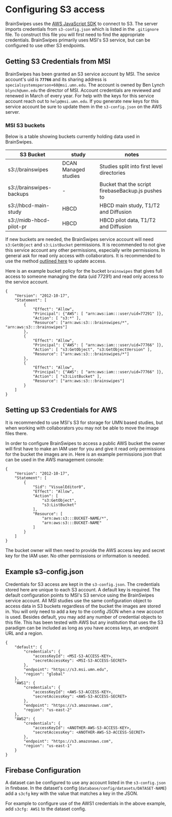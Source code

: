 # Configuring S3 access

BrainSwipes uses the [AWS JavaScript SDK](https://docs.aws.amazon.com/sdk-for-javascript/v2/developer-guide/welcome.html) to connect to S3. The server imports credentials from `s3-config.json` which is listed in the `.gitignore` file.
To construct this file you will first need to find the appropriate credentials.
BrainSwipes primarily uses MSI's S3 service, but can be configured to use other S3 endpoints.

## Getting S3 Credentials from MSI

BrainSwipes has been granted an S3 service account by MSI.
The sevice account's uid is **`77766`** and its sharing address is `specialsystemsperson+60@msi.umn.edu`.
The account is owned by Ben Lynch `blynch@umn.edu` the director of MSI.
Account credentials are reviewed and renewed in March of every year.
For help with the keys for this service account reach out to `help@msi.umn.edu`.
If you generate new keys for this service account be sure to update them in the `s3-config.json` on the AWS server.

### MSI S3 buckets

Below is a table showing buckets currently holding data used in BrainSwipes.

| S3 Bucket                | study                | notes                                              |
|--------------------------|----------------------|----------------------------------------------------|
| s3://brainswipes         | DCAN Managed studies | Studies split into first level directories         |
| s3://brainswipes-backups |           -          | Bucket that the script firebaseBackup.js pushes to |
| s3://hbcd-main-study     | HBCD                 | HBCD main study, T1/T2 and Diffusion               |
| s3://midb-hbcd-pilot-pr  | HBCD                 | HBCD pilot data, T1/T2 and Diffusion               |

If new buckets are needed, the BrainSwipes service account will need `s3:GetObject` and `s3:ListBucket` permissions.
It is recommended to not give this service account any other permissions, especially write permissions. In general ask for read only access with collaborators.
It is recommended to use the method [outlined here](https://www.msi.umn.edu/support/faq/how-do-i-use-s3-buckets-share-data-tier-2-storage-other-users) to update access.

Here is an example bucket policy for the bucket `brainswipes` that gives full access to someone managing the data (uid 77291) and read only access to the service account.

    {
        "Version": "2012-10-17",
        "Statement": [
            {
                "Effect": "Allow",
                "Principal": {"AWS": [ "arn:aws:iam:::user/uid=77291" ]},
                "Action": [ "s3:*" ],
                "Resource": ["arn:aws:s3:::brainswipes/*", "arn:aws:s3:::brainswipes"]
            },
            {
                "Effect": "Allow",
                "Principal": {"AWS": [ "arn:aws:iam:::user/uid=77766" ]},
                "Action": [ "s3:GetObject", "s3:GetObjectVersion" ],
                "Resource": ["arn:aws:s3:::brainswipes/*"]
            },
            {
                "Effect": "Allow",
                "Principal": {"AWS": [ "arn:aws:iam:::user/uid=77766" ]},
                "Action": [ "s3:ListBucket" ],
                "Resource": ["arn:aws:s3:::brainswipes"]
            }
        ]
    }

## Setting up S3 Credentials for AWS

It is recommended to use MSI's S3 for storage for UMN based studies, but when working with collaborators you may not be able to move the image files there.

In order to configure BrainSwipes to access a public AWS bucket the owner will first have to make an IAM user for you and give it read only permissions for the bucket the images are in. Here is an example permissions json that can be used in the AWS management console:

    {
        "Version": "2012-10-17",
        "Statement": [
            {
                "Sid": "VisualEditor0",
                "Effect": "Allow",
                "Action": [
                    "s3:GetObject",
                    "s3:ListBucket"
                ],
                "Resource": [
                    "arn:aws:s3:::BUCKET-NAME/*",
                    "arn:aws:s3:::BUCKET-NAME"
                ]
            }
        ]
    }

The bucket owner will then need to provide the AWS access key and secret key for the IAM user. No other permissions or information is needed.

## Example s3-config.json

Credentials for S3 access are kept in the `s3-config.json`.
The credentials stored here are unique to each S3 account.
A default key is required. The default configuration points to MSI's S3 service using the BrainSwipes service account.
All MSI studies use the same configuration object to access data in S3 buckets regardless of the bucket the images are stored in.
You will only need to add a key to the config JSON when a new account is used.
Besides default, you may add any number of credential objects to this file.
This has been tested with AWS but any institution that uses the S3 paradigm can be included as long as you have access keys, an endpoint URL and a region.

    {
        "default": {
            "credentials": {
                "accessKeyId": <MSI-S3-ACCESS-KEY>,
                "secretAccessKey": <MSI-S3-ACCESS-SECRET>
            },
            "endpoint": "https://s3.msi.umn.edu",
            "region": "global"
        },
        "AWS1": {
            "credentials": {
                "accessKeyId": <AWS-S3-ACCESS-KEY>,
                "secretAccessKey": <AWS-S3-ACCESS-SECRET>
            },
            "endpoint": "https://s3.amazonaws.com",
            "region": "us-east-2"
        },
        "AWS2": {
            "credentials": {
                "accessKeyId": <ANOTHER-AWS-S3-ACCESS-KEY>,
                "secretAccessKey": <ANOTHER-AWS-S3-ACCESS-SECRET>
            },
            "endpoint": "https://s3.amazonaws.com",
            "region": "us-east-1"
        }
    }

## Firebase Configuration

A dataset can be configured to use any account listed in the `s3-config.json` in firebase.
In the dataset's config (`database/config/datasets/DATASET-NAME`) add a `s3cfg` key with the value that matches a key in the JSON.

For example to configure use of the AWS1 credentials in the above example, add `s3cfg: AWS1` to the dataset config.

